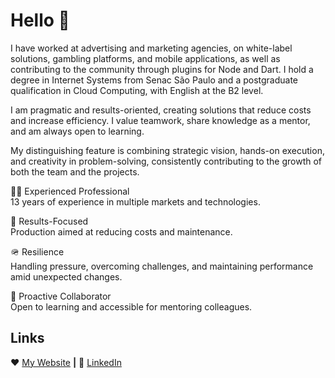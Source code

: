 # Hello 👋

I have worked at advertising and marketing agencies, on white-label solutions, gambling platforms, and mobile applications, as well as contributing to the community through plugins for Node and Dart. I hold a degree in Internet Systems from Senac São Paulo and a postgraduate qualification in Cloud Computing, with English at the B2 level.

I am pragmatic and results-oriented, creating solutions that reduce costs and increase efficiency. I value teamwork, share knowledge as a mentor, and am always open to learning.

My distinguishing feature is combining strategic vision, hands-on execution, and creativity in problem-solving, consistently contributing to the growth of both the team and the projects.

🧔‍♂️ Experienced Professional  
13 years of experience in multiple markets and technologies.

🎯 Results-Focused  
Production aimed at reducing costs and maintenance.

🪖 Resilience  
Handling pressure, overcoming challenges, and maintaining performance amid unexpected changes.

👥 Proactive Collaborator  
Open to learning and accessible for mentoring colleagues.

## Links
❤️ [My Website](https://ogilvieira.com.br/) **|**
👔 [LinkedIn](https://www.linkedin.com/in/ogilvieira/)
